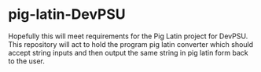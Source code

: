 # pig-latin-DevPSU
Hopefully this will meet requirements for the Pig Latin project for DevPSU.
This repository will act to hold the program pig latin converter which should accept string inputs and then output the same string in pig latin form back to the user.
